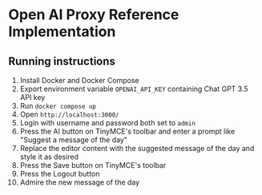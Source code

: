 # Open AI Proxy Reference Implementation

## Running instructions
1. Install Docker and Docker Compose
2. Export environment variable `OPENAI_API_KEY` containing Chat GPT 3.5 API key
3. Run `docker compose up`
4. Open `http://localhost:3000/`
5. Login with username and password both set to `admin`
6. Press the AI button on TinyMCE's toolbar and enter a prompt like "Suggest a message of the day"
7. Replace the editor content with the suggested message of the day and style it as desired
8. Press the Save button on TinyMCE's toolbar
9. Press the Logout button
10. Admire the new message of the day